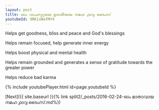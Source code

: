 ```yaml
---
layout: post
title: ഓം വാചസ്പറ്റയെ ഉദാരീദയെ നമഹ ൧൦൮ ടൈംസ്
youtubeId: 9RK1vWafMY4
---
```

 
 
Helps get goodness, bliss and peace and God's blessings
 
Helps remain focused, help generate inner energy 
 
Helps boost physical and mental health 
 
Helps remain grounded and generates a sense of gratitude towards the greater power 
 
Helps reduce bad karma
 
 
 
 


{% include youtubePlayer.html id=page.youtubeId %}
 
[Next]({{ site.baseurl }}{% link  split2/_posts/2016-02-24-ഓം മാതാവായ നമഹ ൧൦൮ ടൈംസ്.md%})
 
